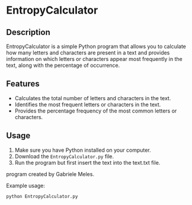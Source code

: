 # EntropyCalculator

## Description
EntropyCalculator is a simple Python program that allows you to calculate how many letters and characters are present in a text and provides information on which letters or characters appear most frequently in the text, along with the percentage of occurrence.

## Features
- Calculates the total number of letters and characters in the text.
- Identifies the most frequent letters or characters in the text.
- Provides the percentage frequency of the most common letters or characters.

## Usage
1. Make sure you have Python installed on your computer.
2. Download the `EntropyCalculator.py` file.
3. Run the program but first insert the text into the text.txt file.

program created by Gabriele Meles.

Example usage:
```bash
python EntropyCalculator.py
